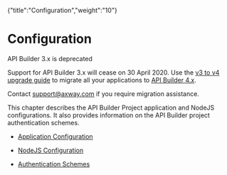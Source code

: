 {"title":"Configuration","weight":"10"} 

# Configuration

API Builder 3.x is deprecated

Support for API Builder 3.x will cease on 30 April 2020. Use the [v3 to v4 upgrade guide](https://docs.axway.com/bundle/API_Builder_4x_allOS_en/page/api_builder_v3_to_v4_upgrade_guide.html) to migrate all your applications to [API Builder 4.x](https://docs.axway.com/bundle/API_Builder_4x_allOS_en/page/api_builder_getting_started_guide.html).

Contact [support@axway.com](mailto:support@axway.com) if you require migration assistance.

This chapter describes the API Builder Project application and NodeJS configurations. It also provides information on the API Builder project authentication schemes.

*   [Application Configuration](/docs/appc/Axway_API_Builder/API_Builder/API_Builder_Developer_Guide/API_Builder_Project/Configuration/Application_Configuration/)
    
*   [NodeJS Configuration](/docs/appc/Axway_API_Builder/API_Builder/API_Builder_Developer_Guide/API_Builder_Project/Configuration/NodeJS_Configuration/)
    
*   [Authentication Schemes](/docs/appc/Axway_API_Builder/API_Builder/API_Builder_Developer_Guide/API_Builder_Project/Configuration/Authentication_Schemes/)